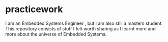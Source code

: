 # practicework
I am an Embedded Systems Engineer , but I am also still a masters student. This repository consists of stuff I felt worth sharing as I learnt more and more about the universe of Embedded Systems.
